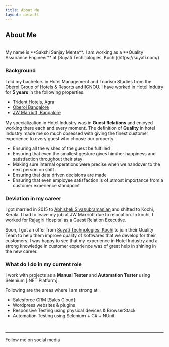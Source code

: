 ```yaml
---
title: About Me
layout: default
---
```


## About Me

<br/>
My name is **Sakshi Sanjay Mehta**. I am working as a **Quality Assurance Engineer** at [Suyati Technologies, Kochi](https://suyati.com/).

### Background

I did my bachelors in Hotel Management and Tourism Studies from the [Oberoi Group of Hotels & Resorts](https://www.oberoihotels.com/) and [IGNOU](http://www.ignou.ac.in/). I have worked in Hotel Indutry for **5 years** in the following properties.

- [Trident Hotels, Agra](https://www.tridenthotels.com/hotels-in-agra/hotel-location)
- [Oberoi Bangalore](https://www.oberoihotels.com/hotels-in-bengaluru/)
- [JW Marriott, Bangalore](https://www.marriott.com/hotels/travel/blrjw-jw-marriott-hotel-bengaluru/)

My specialization in Hotel Industry was in **Guest Relations** and enjoyed working there each and every moment. The definition of **Quality** in hotel industry made me so much obsessed with giving the finest customer experience to every guest who choose our property.

- Ensuring all the wishes of the guest be fulfilled
- Ensuring that even the smallest gesture gives him/her happiness and satistfaction throughout their stay
- Making sure internal operations were precise when we handover to the next person on shift
- Ensuring that data driven decisions are made
- Ensuring that even employee satisfaction is of utmost importance from a customer experience standpoint

### Deviation in my career

I got married in 2015 to [Abhishek Sivasubramanian](https://abhisheksubbu.github.io) and shifted to Kochi, Kerala. I had to leave my job at JW Marriott due to relocation. In kochi, I worked for Rajagiri Hospital as a Guest Relation Executive.

Soon, I got an offer from [Suyati Technologies, Kochi](https://suyati.com/) to join their Quality Team to help them improve quality of softwares that we develop for their customers. I was happy to see that my experience in Hotel Industry and a strong knowledge in customer experience was of great help in shining in the new career.

### What do I do in my current role

I work with projects as a **Manual Tester** and **Automation Tester** using Selenium [.NET Platform].

Following are the areas where I am strong at:

- Salesforce CRM [Sales Cloud]
- Wordpress websites & plugins
- Responsive Testing using physical devices & BrowserStack
- Automation Testing using Selenium + C# + NUnit

<br/>
<hr/>
<p>Follow me on social media 
    <a href="https://www.facebook.com/sakshi.mehta.522"><i class="fa fa-facebook-square fa-lg" aria-hidden="true"></i></a>
    <a href="https://twitter.com/sakshisanjay191"><i class="fa fa-twitter-square fa-lg" aria-hidden="true"></i></a>
    <a href="https://www.linkedin.com/in/sakshi-mehta-50a6a4a9/"><i class="fa fa-linkedin-square fa-lg" aria-hidden="true"></i></a></p>
